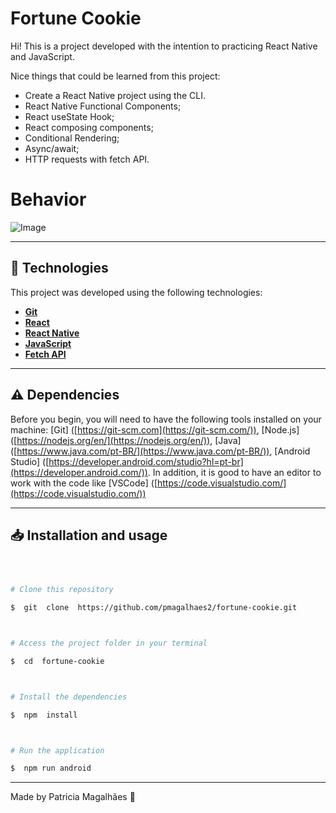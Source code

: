 # Fortune Cookie

Hi! This is a project developed with the intention to practicing React Native and JavaScript.

Nice things that could be learned from this project:

- Create a React Native project using the CLI.
- React Native Functional Components;
- React useState Hook;
- React composing components;
- Conditional Rendering;
- Async/await;
- HTTP requests with fetch API.


# Behavior

![Image](https://github.com/pmagalhaes2/fortune-cookie/blob/main/src/assets/images/fortune-cookie.gif?raw=true)

---

## 🚀 Technologies

This project was developed using the following technologies:

- **[Git](https://git-scm.com/doc)**
- **[React](https://react.dev/)**
- **[React Native](https://reactnative.dev/)**
- **[JavaScript](https://developer.mozilla.org/pt-BR/docs/Web/JavaScript)**
- **[Fetch API](https://developer.mozilla.org/en-US/docs/Web/API/Fetch_API)**

---

## ⚠️ Dependencies

Before you begin, you will need to have the following tools installed on your machine: [Git] ([https://git-scm.com](https://git-scm.com/)), [Node.js] ([https://nodejs.org/en/](https://nodejs.org/en/)), [Java] ([https://www.java.com/pt-BR/](https://www.java.com/pt-BR/)), [Android Studio] ([https://developer.android.com/studio?hl=pt-br](https://developer.android.com/)). In addition, it is good to have an editor to work with the code like [VSCode] ([https://code.visualstudio.com/](https://code.visualstudio.com/))

---

## 📥 Installation and usage

```bash



# Clone this repository

$  git  clone  https://github.com/pmagalhaes2/fortune-cookie.git



# Access the project folder in your terminal

$  cd  fortune-cookie



# Install the dependencies

$  npm  install



# Run the application

$  npm run android

```

---

Made by Patricia Magalhães 💜